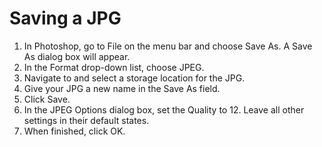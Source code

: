 # Saving a JPG

1. In Photoshop, go to File on the menu bar and choose Save As. A Save As dialog box will appear.
2. In the Format drop-down list, choose JPEG.
3. Navigate to and select a storage location for the JPG.
4. Give your JPG a new name in the Save As field.
5. Click Save.
6. In the JPEG Options dialog box, set the Quality to 12. Leave all other settings in their default states.
7. When finished, click OK. 